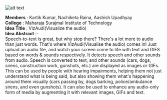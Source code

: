 ![alt text](https://www.hackabit.in/images/title+%20teqip.png)


**Members**    : Kartik Kumar, Nachiketa Raina, Aashish Upadhyay  
**College**    : Maharaja Surajmal Institute of Technology  
**Idea Title** : VizAudi(Visualize the audio)  
**Idea Abstract** :-  
Speech-to-text is great, but why stop there? There's a lot more to audio than just words. That's where VizAudi(Visualise the audio) comes in! Just upload an audio file, and watch your screen come to life with text and GIFS based on words & sounds respectively.
It detects speech and other sounds from audio. Speech is converted to text, and other sounds (cars, dogs, sirens, construction work, gunshots, etc.) are displayed as images or GIFs. This can be used by people with hearing impairments, helping them not just understand what is being said, but also showing them what's happening around them visually (cars passing by, dogs barking, police/ambulance sirens, and even gunshots). It can also be used to enhance any audio-only form of media by augmenting it with relevant images, GIFs and text.
